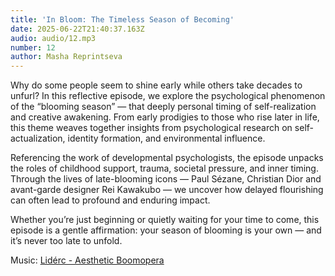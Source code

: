 ```yaml
---
title: 'In Bloom: The Timeless Season of Becoming'
date: 2025-06-22T21:40:37.163Z
audio: audio/12.mp3
number: 12
author: Masha Reprintseva
---
```


Why do some people seem to shine early while others take decades to unfurl? In this reflective episode, we explore the psychological phenomenon of the “blooming season” — that deeply personal timing of self-realization and creative awakening. From early prodigies to those who rise later in life, this theme weaves together insights from psychological research on self-actualization, identity formation, and environmental influence.

Referencing the work of developmental psychologists, the episode unpacks the roles of childhood support, trauma, societal pressure, and inner timing. Through the lives of late-blooming icons — Paul Sézane, Christian Dior and avant-garde designer Rei Kawakubo — we uncover how delayed flourishing can often lead to profound and enduring impact.

Whether you’re just beginning or quietly waiting for your time to come, this episode is a gentle affirmation: your season of blooming is your own — and it’s never too late to unfold.

Music: [Lidérc - Aesthetic Boomopera](https://pixabay.com/music/beats-aesthetic-boomopera-podcast-lofi-lounge-intro-music-15s-seconds-149967/)
